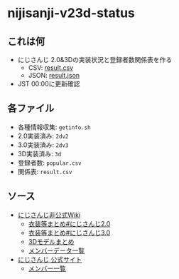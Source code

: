 # nijisanji-v23d-status

## これは何

- にじさんじ 2.0&3Dの実装状況と登録者数関係表を作る
  - CSV: [result.csv](https://github.com/eggplants/nijisanji-v23d-status/blob/master/result.csv)
  - JSON: [result.json](https://github.com/eggplants/nijisanji-v23d-status/blob/master/result.json)
- JST 00:00に更新確認

## 各ファイル

- 各種情報収集: `getinfo.sh`
- 2.0実装済み: `2dv2`
- 3.0実装済み: `2dv3`
- 3D実装済み: `3d`
- 登録者数: `popular.csv`
- 関係表: `result.csv`

## ソース

- [にじさんじ非公式Wiki](https://wikiwiki.jp/nijisanji)
  - [衣装等まとめ#にじさんじ2.0](https://wikiwiki.jp/nijisanji/衣装等まとめ#brushup)
  - [衣装等まとめ#にじさんじ3.0](https://wikiwiki.jp/nijisanji/衣装等まとめ#brushup30)
  - [3Dモデルまとめ](https://wikiwiki.jp/nijisanji/3Dモデルまとめ)
  - [メンバーデータ一覧](https://wikiwiki.jp/nijisanji/メンバーデータ一覧%2Fチャンネル登録者数)
- [にじさんじ 公式サイト](https://www.nijisanji.jp)
  - [メンバー一覧](https://www.nijisanji.jp/members)
